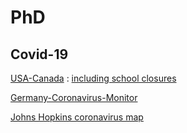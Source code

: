 # PhD

Covid-19
-
[USA-Canada](https://coronavirus.1point3acres.com/#stat) : [including school closures](https://coronavirus.1point3acres.com/en/school)

[Germany-Coronavirus-Monitor](https://interaktiv.morgenpost.de/corona-virus-karte-infektionen-deutschland-weltweit/)

[Johns Hopkins coronavirus map](https://gisanddata.maps.arcgis.com/apps/opsdashboard/index.html#/bda7594740fd40299423467b48e9ecf6)
